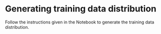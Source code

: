 # Generating training data distribution

Follow the instructions given in the Notebook to generate the training data distribution.
